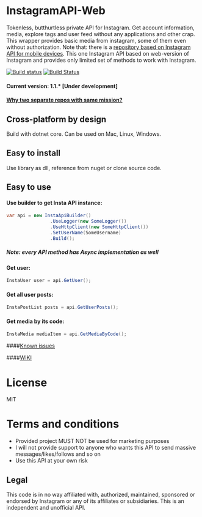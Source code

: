# InstagramAPI-Web
Tokenless, butthurtless private API for Instagram. Get account information, media, explore tags and user feed without any applications and other crap.
This wrapper provides basic media from instagram, some of them even without authorization.
Note that: there is a [repository based on Instagram API for mobile devices](https://github.com/a-legotin/InstagramAPI). This one Instagram API based on web-version of Instagram and provides only limited set of methods to work with Instagram. 

[![Build status](https://ci.appveyor.com/api/projects/status/nb2h0hyxtkjuskhl?svg=true)](https://ci.appveyor.com/project/a-legotin/instagramapi-web)
[![Build Status](https://travis-ci.org/a-legotin/InstagramAPI-Web.svg?branch=master)](https://travis-ci.org/a-legotin/InstagramAPI-Web)

#### Current version: 1.1.* [Under development]
#### [Why two separate repos with same mission?](https://github.com/a-legotin/InstagramAPI/wiki/Difference-between-API-Web-and-just-API-repositories)
## Cross-platform by design
Build with dotnet core. Can be used on Mac, Linux, Windows.

## Easy to install
Use library as dll, reference from nuget or clone source code.

## Easy to use
#### Use builder to get Insta API instance:
```c#
var api = new InstaApiBuilder()
                .UseLogger(new SomeLogger())
                .UseHttpClient(new SomeHttpClient())
                .SetUserName(SomeUsername)
                .Build();
```
##### Note: every API method has Async implementation as well
#### Get user:
```c#
InstaUser user = api.GetUser();
```

#### Get all user posts:
```c#
InstaPostList posts = api.GetUserPosts();
```

#### Get media by its code:
```c#
InstaMedia mediaItem = api.GetMediaByCode();
```

####[Known issues](https://github.com/a-legotin/InstagramAPI/issues?q=is%3Aopen+is%3Aissue+label%3Aknown)

####[WIKI](https://github.com/a-legotin/InstagramAPI/wiki)

# License

MIT

# Terms and conditions

- Provided project MUST NOT be used for marketing purposes
- I will not provide support to anyone who wants this API to send massive messages/likes/follows and so on
- Use this API at your own risk

## Legal

This code is in no way affiliated with, authorized, maintained, sponsored or endorsed by Instagram or any of its affiliates or subsidiaries. This is an independent and unofficial API.
